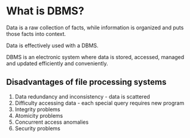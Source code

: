 # What is DBMS?

Data is a raw collection of facts, while information is organized and puts those facts into context.

Data is effectively used with a DBMS.

DBMS is an electronic system where data is stored, accessed, managed and updated efficiently and conveniently.

## Disadvantages of file processing systems
1. Data redundancy and inconsistency - data is scattered
2. Difficulty accessing data - each special query requires new program
3. Integrity problems
4. Atomicity problems
5. Concurrent access anomalies
6. Security problems